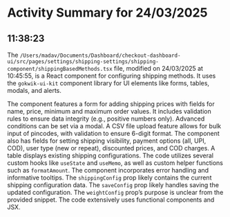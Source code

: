 # Activity Summary for 24/03/2025

## 11:38:23
The `/Users/madav/Documents/Dashboard/checkout-dashboard-ui/src/pages/settings/shipping-settings/shipping-component/shippingBasedMethods.tsx` file, modified on 24/03/2025 at 10:45:55, is a React component for configuring shipping methods.  It uses the `gokwik-ui-kit` component library for UI elements like forms, tables, modals, and alerts.

The component features a form for adding shipping prices with fields for name, price, minimum and maximum order values.  It includes validation rules to ensure data integrity (e.g., positive numbers only).  Advanced conditions can be set via a modal.  A CSV file upload feature allows for bulk input of pincodes, with validation to ensure 6-digit format.  The component also has fields for setting shipping visibility, payment options (all, UPI, COD), user type (new or repeat), discounted prices, and COD charges.  A table displays existing shipping configurations.  The code utilizes several custom hooks like `useState` and `useMemo`, as well as custom helper functions such as `formatAmount`.  The component incorporates error handling and informative tooltips.  The `shippingConfig` prop likely contains the current shipping configuration data.  The `saveConfig` prop likely handles saving the updated configuration.  The `weightConfig` prop’s purpose is unclear from the provided snippet.  The code extensively uses functional components and JSX.
